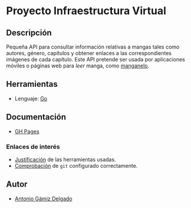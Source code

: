 # Proyecto Infraestructura Virtual

## Descripción

Pequeña API para consultar información relativas a mangas tales como autores, género, capítulos y obtener enlaces a las correspondientes imágenes de cada capítulo. Este API pretende ser usada por aplicaciones móviles o páginas web para *leer* manga, como [manganelo](https://manganelo.com/).

## Herramientas

- Lenguaje: [Go](https://golang.org/)

## Documentación

- [GH Pages](https://antoniogamiz.github.io/manga-api/)

### Enlaces de interés

 - [Justificación](/docs/herramientas.md) de las herramientas usadas.
 - [Comprobación](/docs/git.md) de `git` configurado correctamente.

## Autor

- [Antonio Gámiz Delgado](https://github.com/antoniogamiz)